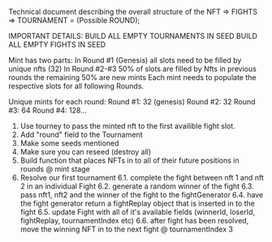 Technical document describing the overall structure of the NFT => FIGHTS => TOURNAMENT = (Possible ROUND);

IMPORTANT DETAILS:
BUILD ALL EMPTY TOURNAMENTS IN SEED 
BUILD ALL EMPTY FIGHTS IN SEED

Mint has two parts:
In Round #1 (Genesis) all slots need to be filled by unique nfts (32)
In Round #2-#3  50% of slots are filled by Nfts in previous rounds the remaining 50% are new mints
Each mint needs to populate the respective slots for all following Rounds.

Unique mints for each round: 
    Round #1: 32 (genesis)
    Round #2: 32
    Round #3: 64
    Round #4: 128...



1. Use tourney to pass the minted nft to the first availible fight slot. 
2. Add "round" field to the Tournament 
3. Make some seeds mentioned
4. Make sure you can reseed (destroy all)
5. Build function that places NFTs in to all of their future positions in rounds @ mint stage
6. Resolve our first tournament
    6.1. complete the fight between nft 1 and nft 2 in an individual Fight
    6.2. generate a random winner of the fight
    6.3. pass nft1, nft2 and the winner of the fight to the fightGenerator
    6.4. have the fight generator return a fightReplay object that is inserted in to the fight
    6.5. update Fight with all of it's available fields (winnerId, loserId, fightReplay, tournamentIndex etc)
    6.6. after fight has been resolved, move the winning NFT in to the next fight @ tournamentIndex 3
